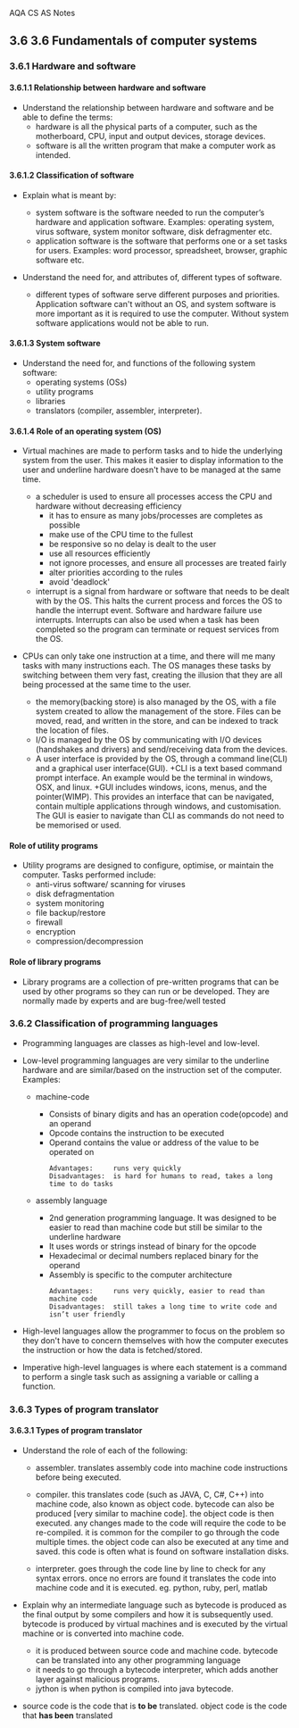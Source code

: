 AQA CS AS Notes

## 3.6 3.6	Fundamentals of computer systems 

### 3.6.1 	Hardware  and software
#### 3.6.1.1 Relationship  between hardware and software
+ Understand the relationship between hardware and software and be able to define the terms:
    + hardware is all the physical parts of a computer, such as the motherboard, CPU, input and output devices, storage devices. 
	+ software is all the written program that make a computer work as intended. 


#### 3.6.1.2 Classification of software
+ Explain what is meant by:
	+ system software is the software needed to run the computer’s hardware and application software. Examples: operating system, virus software, system monitor software, disk defragmenter etc. 
	+ application software is the software that performs one or a set tasks for users. Examples: word processor, spreadsheet, browser, graphic software etc. 
	
+ Understand the need for, and attributes of, different types of software.
	+ different types of software serve different purposes and priorities. Application software can't without an OS, and system software is more important as it is required to use the computer. Without system software applications would not be able to run.

#### 3.6.1.3 System software
+ Understand the need for, and functions of the following system software:
	+ operating systems (OSs)
	+ utility programs
	+ libraries
	+ translators (compiler, assembler, interpreter).

#### 3.6.1.4 Role of an operating system (OS)
+ Virtual machines are made to perform tasks and to hide the underlying system from the user. This makes it easier to display information to the user and underline hardware doesn't have to be managed at the same time.
	+ a scheduler is used to ensure all processes access the CPU and hardware without decreasing efficiency
		+ it has to ensure as many jobs/processes are completes as possible
		+ make use of the CPU time to the fullest
		+ be responsive so no delay is dealt to the user
		+ use all resources efficiently
		+ not ignore processes, and ensure all processes are treated fairly
		+ alter priorities according to the rules
		+ avoid 'deadlock'
	+ interrupt is a signal from hardware or software that needs to be dealt with by the OS. This halts the current process and forces the OS to handle the interrupt event. Software and hardware failure use interrupts. Interrupts can also be used when a task has been completed so the program can terminate or request services from the OS.

+ CPUs can only take one instruction at a time, and there will me many tasks with many instructions each. The OS manages these tasks by switching between them very fast, creating the illusion that they are all being processed at the same time to the user.
	+ the memory(backing store) is also managed by the OS, with a file system created to allow the management of the store. Files can be moved, read, and written in the store, and can be indexed to track the location of files. 
	+ I/O is managed by the OS by communicating with I/O devices (handshakes and drivers) and send/receiving data from the devices.
	+ A user interface is provided by the OS, through a command line(CLI) and a graphical user interface(GUI). 
		+CLI is a text based command prompt interface. An example would be the terminal in windows, OSX, and linux.
		+GUI includes windows, icons, menus, and the pointer(WIMP). This provides an interface that can be navigated, contain multiple applications through windows, and customisation. The GUI is easier to navigate than CLI as commands do not need to be memorised or used.

#### Role of utility programs
+ Utility programs are designed to configure, optimise, or maintain the computer. Tasks performed include:
	+ anti-virus software/ scanning for viruses
	+ disk defragmentation
	+ system monitoring
	+ file backup/restore
	+ firewall
	+ encryption
	+ compression/decompression

#### Role of library programs
+ Library programs are a collection of pre-written programs that can be used by other programs so they can run or be developed. They are normally made by experts and are bug-free/well tested


### 3.6.2 	Classification of programming languages
+ Programming languages are classes as high-level and low-level. 
+ Low-level programming languages are very similar to the underline hardware and are similar/based on the instruction set of the computer. Examples:
	+ machine-code
		+ Consists of binary digits and has an operation code(opcode) and an operand
		+ Opcode contains the instruction to be executed
		+ Operand contains the value or address of the value to be operated on
			```
			Advantages:		runs very quickly
			Disadvantages:	is hard for humans to read, takes a long time to do tasks
			```

	+ assembly language
		+ 2nd generation programming language. It was designed to be easier to read than machine code but still be similar to the underline hardware
		+ It uses words or strings instead of binary for the opcode
		+ Hexadecimal or decimal numbers replaced binary for the operand
		+ Assembly is specific to the computer architecture
			```
			Advantages:		runs very quickly, easier to read than machine code
			Disadvantages:	still takes a long time to write code and isn’t user friendly
			```


+ High-level languages allow the programmer to focus on the problem so they don't have to concern themselves with how the computer executes the instruction or how the data is fetched/stored. 
+ Imperative high-level languages is where each statement is a command to perform a single task such as assigning a variable or calling a function.


### 3.6.3 Types of program  translator
#### 3.6.3.1 Types of program translator
+ Understand the role of each of the following:
	+ assembler. translates assembly code into machine code instructions before being executed. 

	+ compiler. this translates code (such as JAVA, C, C#, C++) into machine code, also known as object code. bytecode can also be produced [very similar to machine code]. the object code is then executed. any changes made to the code will require the code to be re-compiled. it is common for the compiler to go through the code multiple times. the object code can also be executed at any time and saved. this code is often what is found on software installation disks.

	+ interpreter. goes through the code line by line to check for any syntax errors. once no errors are found it translates the code into machine code and it is executed. eg. python, ruby, perl, matlab 


+ Explain why an intermediate language such as bytecode is produced as the final output by some compilers and how it is subsequently used. bytecode is produced by virtual machines and is executed by the virtual machine or is converted into machine code.
	+ it is produced between source code and machine code. bytecode can be translated into any other programming language
	+ it needs to go through a bytecode interpreter, which adds another layer against malicious programs.
	+ jython is when python is compiled into java bytecode.

+ source code is the code that is **to be** translated. object code is the code that **has been** translated 



